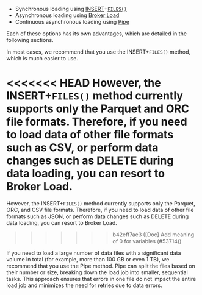 
- Synchronous loading using [INSERT](../../sql-reference/sql-statements/loading_unloading/INSERT.md)+[`FILES()`](../../sql-reference/sql-functions/table-functions/files.md)
- Asynchronous loading using [Broker Load](../../sql-reference/sql-statements/loading_unloading/BROKER_LOAD.md)
- Continuous asynchronous loading using [Pipe](../../sql-reference/sql-statements/loading_unloading/pipe/CREATE_PIPE.md)

Each of these options has its own advantages, which are detailed in the following sections.

In most cases, we recommend that you use the INSERT+`FILES()` method, which is much easier to use.

<<<<<<< HEAD
However, the INSERT+`FILES()` method currently supports only the Parquet and ORC file formats. Therefore, if you need to load data of other file formats such as CSV, or perform data changes such as DELETE during data loading, you can resort to Broker Load.
=======
However, the INSERT+`FILES()` method currently supports only the Parquet, ORC, and CSV file formats. Therefore, if you need to load data of other file formats such as JSON, or perform data changes such as DELETE during data loading, you can resort to Broker Load.
>>>>>>> b42eff7ae3 ([Doc] Add meaning of 0 for variables (#53714))

If you need to load a large number of data files with a significant data volume in total (for example, more than 100 GB or even 1 TB), we recommend that you use the Pipe method. Pipe can split the files based on their number or size, breaking down the load job into smaller, sequential tasks. This approach ensures that errors in one file do not impact the entire load job and minimizes the need for retries due to data errors.
